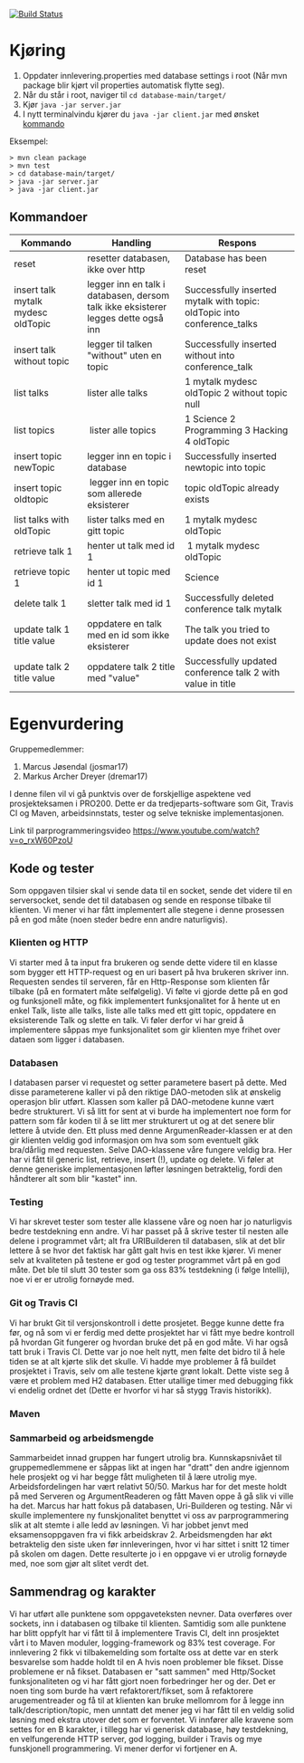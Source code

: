 [![Build Status](https://travis-ci.com/Westerdals/pgr200-eksamen-viking-v2.svg?token=hcaAw9PzjH9pgNPyimyp&branch=master)](https://travis-ci.com/Westerdals/pgr200-eksamen-viking-v2)

# Kjøring

1. Oppdater innlevering.properties med database settings i root (Når mvn package blir kjørt vil properties automatisk flytte seg). 
2. Når du står i root, naviger til `cd database-main/target/` 
3. Kjør `java -jar server.jar`
4. I nytt terminalvindu kjører du `java -jar client.jar` med ønsket [kommando](#kommandoer)

Eksempel:

```
> mvn clean package
> mvn test
> cd database-main/target/
> java -jar server.jar
> java -jar client.jar
```

## Kommandoer

| Kommando | Handling | Respons |
| -------- | -------- | ------- |
| reset | resetter databasen, ikke over http | Database has been reset |
| insert talk mytalk mydesc oldTopic | legger inn en talk i databasen, dersom talk ikke eksisterer legges dette også inn | Successfully inserted mytalk with topic: oldTopic into conference_talks |
| insert talk without topic | legger til talken "without" uten en topic | Successfully inserted without into conference_talk |
| list talks | lister alle talks | 1 mytalk mydesc oldTopic 2 without topic null | 
| list topics | lister alle topics | 1 Science 2 Programming 3 Hacking 4 oldTopic |
| insert topic newTopic | legger inn en  topic i database | Successfully inserted newtopic into topic |
| insert topic oldtopic | legger inn en topic som allerede eksisterer | topic oldTopic already exists |
| list talks with oldTopic | lister talks med en gitt topic | 1 mytalk mydesc oldTopic |
| retrieve talk 1 | henter ut talk med id 1 | 1 mytalk mydesc oldTopic | 
| retrieve topic 1 | henter ut topic med id 1 | Science | 
| delete talk 1 | sletter talk med id 1 | Successfully deleted conference talk mytalk |
| update talk 1 title value | oppdatere en talk med en id som ikke eksisterer | The talk you tried to update does not exist |
| update talk 2 title value | oppdatere talk 2 title med "value" |  Successfully updated conference talk 2 with value in title |


# Egenvurdering
Gruppemedlemmer:
1. Marcus Jøsendal (josmar17)
2. Markus Archer Dreyer (dremar17)

I denne filen vil vi gå punktvis over de forskjellige aspektene ved prosjekteksamen i PRO200.
Dette er da tredjeparts-software som Git, Travis CI og Maven, arbeidsinnstats, tester og
selve tekniske implementasjonen.

Link til parprogrammeringsvideo https://www.youtube.com/watch?v=o_rxW60PzoU


## Kode og tester
Som oppgaven tilsier skal vi sende data til en socket, sende det videre til en serversocket,
sende det til databasen og sende en response tilbake til klienten. Vi mener vi har fått 
implementert alle stegene i denne prosessen på en god måte (noen steder bedre enn andre naturligvis).

### Klienten og HTTP
Vi starter med å ta input fra brukeren og sende dette videre til en klasse som bygger ett 
HTTP-request og en uri basert på hva brukeren skriver inn. Requesten sendes til serveren,
får en Http-Response som klienten får tilbake (på en formatert måte selfølgelig). Vi følte
vi gjorde dette på en god og funksjonell måte, og fikk implementert funksjonalitet for å
hente ut en enkel Talk, liste alle talks, liste alle talks med ett gitt topic, oppdatere
en eksisterende Talk og slette en talk. Vi føler derfor vi har greid å implementere såppas
mye funksjonalitet som gir klienten mye frihet over dataen som ligger i databasen. 

### Databasen
I databasen parser vi requestet og setter parametere basert på dette. Med disse parameterene
kaller vi på den riktige DAO-metoden slik at ønskelig operasjon blir utført. Klassen som
kaller på DAO-metodene kunne vært bedre strukturert. Vi så litt for sent at vi burde
ha implementert noe form for pattern som får koden til å se litt mer strukturert ut og at det
senere blir lettere å utvide den. Ett pluss med denne ArgumenReader-klassen er at den gir klienten
veldig god informasjon om hva som som eventuelt gikk bra/dårlig med requesten. Selve DAO-klassene
våre fungere veldig bra. Her har vi fått til generic list, retrieve, insert (!), update og delete. 
Vi føler at denne generiske implementasjonen løfter løsningen betraktelig, fordi den håndterer alt 
som blir "kastet" inn. 

### Testing
Vi har skrevet tester som tester alle klassene våre og noen har jo naturligvis bedre testdekning enn andre.
Vi har passet på å skrive tester til nesten alle delene i programmet vårt; alt fra URIBuilderen til databasen, slik
at det blir lettere å se hvor det faktisk har gått galt hvis en test ikke kjører. Vi mener selv at kvaliteten
på testene er god og tester programmet vårt på en god måte. Det ble til slutt 30 tester som ga oss 
83% testdekning (i følge Intellij), noe vi er er utrolig fornøyde med. 

### Git og Travis CI
Vi har brukt Git til versjonskontroll i dette prosjetet. Begge kunne dette fra før, og nå som vi er ferdig
med dette prosjektet har vi fått mye bedre kontroll på hvordan Git fungerer og hvordan bruke det på en god
måte. Vi har også tatt bruk i Travis CI. Dette var jo noe helt nytt, men følte det bidro til å hele tiden
se at alt kjørte slik det skulle. Vi hadde mye problemer å få buildet prosjektet i Travis, selv om alle
testene kjørte grønt lokalt. Dette viste seg å være et problem med H2 databasen. Etter utallige timer med
debugging fikk vi endelig ordnet det (Dette er hvorfor vi har så stygg Travis historikk). 

### Maven


### Sammarbeid og arbeidsmengde 
Sammarbeidet innad gruppen har fungert utrolig bra. Kunnskapsnivået til gruppemedlemmene er såppas likt at
ingen har "dratt" den andre igjennom hele prosjekt og vi har begge fått muligheten til å lære utrolig mye.
Arbeidsfordelingen har vært relativt 50/50. Markus har for det meste holdt på med Serveren og ArgumentReaderen
og fått Maven oppe å gå slik vi ville ha det. Marcus har hatt fokus på databasen, Uri-Builderen og testing.
Når vi skulle implementere ny funskjonalitet benyttet vi oss av parprogrammering slik at alt stemte i alle
ledd av løsningen. Vi har jobbet jenvt med eksamensoppgaven fra vi fikk arbeidskrav 2. Arbeidsmengden har
økt betraktelig den siste uken før innleveringen, hvor vi har sittet i snitt 12 timer på skolen om dagen. 
Dette resulterte jo i en oppgave vi er utrolig fornøyde med, noe som gjør alt slitet verdt det. 


## Sammendrag og karakter
Vi har utført alle punktene som oppgaveteksten nevner. Data overføres over sockets, inn i databasen og tilbake
til klienten. Samtidig som alle punktene har blitt oppfylt har vi fått til å implementere Travis CI,
delt inn prosjektet vårt i to Maven moduler, logging-framework og 83% test coverage. For innlevering 2
fikk vi tilbakemelding som fortalte oss at dette var en sterk besvarelse som hadde holdt til en A hvis noen
problemer ble fikset. Disse problemene er nå fikset. Databasen er "satt sammen" med Http/Socket
funksjonaliteten og vi har fått gjort noen forbedringer her og der. Det er noen ting som burde ha vært 
refaktorert/fikset, som å refaktorere arugementreader og få til at klienten kan bruke mellomrom for å legge
inn talk/description/topic, men unntatt det mener jeg vi har fått til en veldig solid løsning med ekstra utover
det som er forventet. Vi innfører alle kravene som settes for en B karakter, i tillegg har vi generisk database, 
høy testdekning, en velfungerende HTTP server, god logging, builder i Travis og mye funskjonell programmering.
Vi mener derfor vi fortjener en A. 